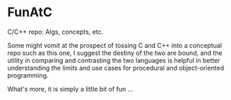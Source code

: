 # FunAtC
C/C++ repo: Algs, concepts, etc.

Some might vomit at the prospect of tossing C and C++ into a conceptual repo such as this one,
I suggest the destiny of the two are bound, and the utility in comparing and contrasting 
the two languages is helpful in better understanding the limits and use cases for procedural 
and object-oriented programming.

What's more, it is simply a little bit of fun ...
